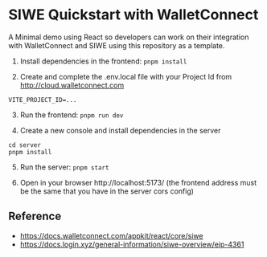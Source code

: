 # SIWE Quickstart with WalletConnect

A Minimal demo using React so developers can work on their integration with WalletConnect and SIWE using this repository as a template.

1. Install dependencies in the frontend: `pnpm install`

2. Create and complete the .env.local file with your Project Id from http://cloud.walletconnect.com

```
VITE_PROJECT_ID=...
```

3. Run the frontend: `pnpm run dev`

4. Create a new console and install dependencies in the server

```
cd server 
pnpm install
```

5. Run the server:  `pnpm start`

6. Open in your browser http://localhost:5173/ 
(the frontend address must be the same that you have in the server cors config)

## Reference

- https://docs.walletconnect.com/appkit/react/core/siwe
- https://docs.login.xyz/general-information/siwe-overview/eip-4361